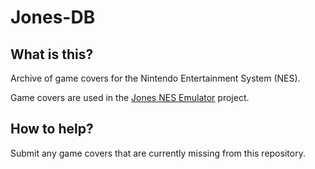 # Jones-DB

## What is this?

Archive of game covers for the Nintendo Entertainment System (NES).

Game covers are used in the [Jones NES Emulator](https://github.com/JonForShort/jones) project.

## How to help?

Submit any game covers that are currently missing from this repository.
